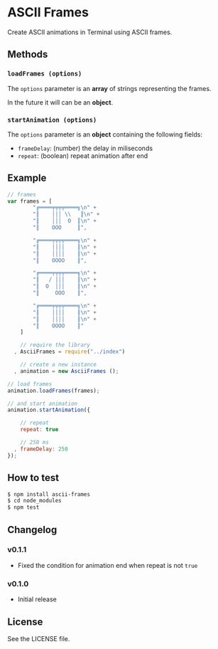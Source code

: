 ASCII Frames
============

Create ASCII animations in Terminal using ASCII frames.

## Methods

### `loadFrames (options)`

 The `options` parameter is an **array** of strings representing the frames.

 In the future it will can be an **object**.

### `startAnimation (options)`

 The `options` parameter is an **object** containing the following fields:
   - `frameDelay`: (number) the delay in miliseconds
   - `repeat`: (boolean) repeat animation after end

## Example

```js
// frames
var frames = [
        "╔════╤╤╤╤════╗\n" +
        "║    │││ \\   ║\n" +
        "║    │││  O  ║\n" +
        "║    OOO     ║",

        "╔════╤╤╤╤════╗\n" +
        "║    ││││    ║\n" +
        "║    ││││    ║\n" +
        "║    OOOO    ║",

        "╔════╤╤╤╤════╗\n" +
        "║   / │││    ║\n" +
        "║  O  │││    ║\n" +
        "║     OOO    ║",

        "╔════╤╤╤╤════╗\n" +
        "║    ││││    ║\n" +
        "║    ││││    ║\n" +
        "║    OOOO    ║"
    ]

    // require the library
  , AsciiFrames = require("../index")

    // create a new instance
  , animation = new AsciiFrames ();

// load frames
animation.loadFrames(frames);

// and start animation
animation.startAnimation({

    // repeat
    repeat: true

    // 250 ms
  , frameDelay: 250
});
```

## How to test

```sh
$ npm install ascii-frames
$ cd node_modules
$ npm test
```

## Changelog

### v0.1.1
 - Fixed the condition for animation end when repeat is not `true`

### v0.1.0
 - Initial release

## License
See the LICENSE file.
